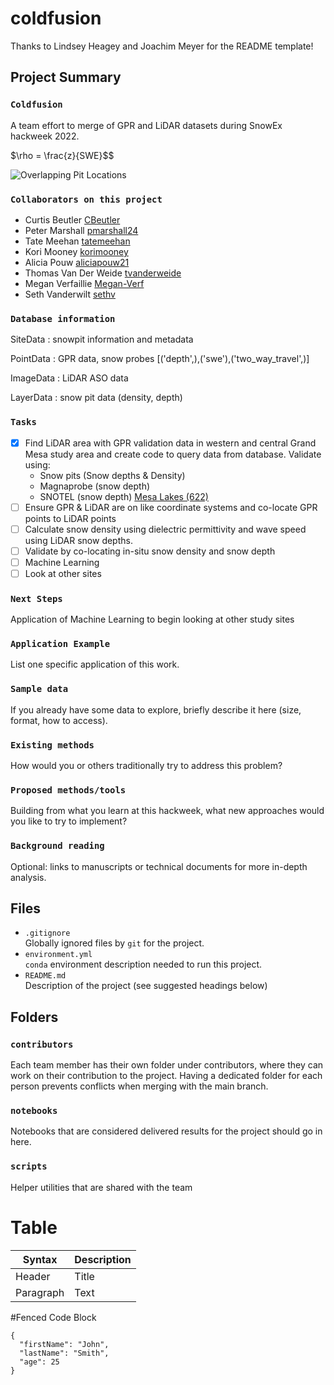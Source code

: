 # coldfusion
Thanks to Lindsey Heagey and Joachim Meyer for the README template!

## Project Summary

### `Coldfusion`

A team effort to merge of GPR and LiDAR datasets during SnowEx hackweek 2022.

$\rho = \frac{z}{SWE}$$

![Overlapping Pit Locations](jovyan@jupyter-korimooney:~/coldfusion/contributors/korimooney/PitOverlap.jpg)

### `Collaborators on this project`

- Curtis Beutler [CBeutler](https://github.com/CBeutler)
- Peter Marshall [pmarshall24](https://github.com/pmarshall24)
- Tate Meehan [tatemeehan](https://github.com/tatemeehan)
- Kori Mooney [korimooney](https://github.com/korimooney)
- Alicia Pouw [aliciapouw21](https://github.com/aliciapouw21)
- Thomas Van Der Weide [tvanderweide](https://github.com/tvanderweide)
- Megan Verfaillie [Megan-Verf](https://github.com/Megan-Verf)
- Seth Vanderwilt [sethv](https://github.com/sethv)

### `Database information`
SiteData
: snowpit information and metadata

PointData
: GPR data, snow probes [('depth',),('swe'),('two_way_travel',)]

ImageData
: LiDAR ASO data

LayerData 
: snow pit data (density, depth)



### `Tasks`
- [x] Find LiDAR area with GPR validation data in western and central Grand Mesa study area and create code to query data from database. 
Validate using:
    - Snow pits (Snow depths & Density)
    - Magnaprobe (snow depth)
    - SNOTEL (snow depth) [Mesa Lakes (622)](https://wcc.sc.egov.usda.gov/nwcc/site?sitenum=622&state=co)
- [ ] Ensure GPR & LiDAR are on like coordinate systems and co-locate GPR points to LiDAR points
- [ ] Calculate snow density using dielectric permittivity and wave speed using LiDAR snow depths.
- [ ] Validate by co-locating in-situ snow density and snow depth
- [ ] Machine Learning
- [ ] Look at other sites

### `Next Steps`
Application of Machine Learning to begin looking at other study sites

### `Application Example`

List one specific application of this work.

### `Sample data`

If you already have some data to explore, briefly describe it here (size, format, how to access).

### `Existing methods`

How would you or others traditionally try to address this problem?

### `Proposed methods/tools`

Building from what you learn at this hackweek, what new approaches would you like to try to implement?

### `Background reading`

Optional: links to manuscripts or technical documents for more in-depth analysis.

## Files

* `.gitignore`
<br> Globally ignored files by `git` for the project.
* `environment.yml`
<br> `conda` environment description needed to run this project.
* `README.md`
<br> Description of the project (see suggested headings below)

## Folders

### `contributors`
Each team member has their own folder under contributors, where they can work on their contribution to the project. Having a dedicated folder for each person prevents conflicts when merging with the main branch.

### `notebooks`
Notebooks that are considered delivered results for the project should go in here.

### `scripts`
Helper utilities that are shared with the team

# Table
| Syntax | Description |
| ----------- | ----------- |
| Header | Title |
| Paragraph | Text |

#Fenced Code Block
```
{
  "firstName": "John",
  "lastName": "Smith",
  "age": 25
}
```
